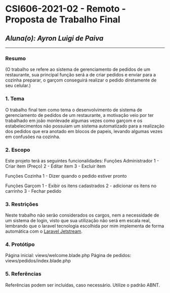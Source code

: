 # **CSI606-2021-02 - Remoto - Proposta de Trabalho Final**

## *Aluna(o): Ayron Luigi de Paiva*

--------------

<!-- Descrever um resumo sobre o trabalho. -->

### Resumo

  (O trabalho se refere ao sistema de gerenciamento de pedidos de um restaurante, sua principal função será a de criar pedidos e enviar para a cozinha preparar, o garçom conseguirá realizar o pedido diretamente de seu celular.)

<!-- Apresentar o tema. -->
### 1. Tema

  O trabalho final tem como tema o desenvolvimento de sistema de gerenciamento de pedidos de um restaurante, a motivação veio por ter trabalhado em joão monlevade algumas vezes como garçom e os estabelecimentos não possuiam um sistema automatizado para a realização dos pedidos que era anotado em blocos de papeis, levando algumas vezes em confusões na cozinha.

<!-- Descrever e limitar o escopo da aplicação. -->
### 2. Escopo

  Este projeto terá as seguintes funcionalidades:
  Funções Administrador
  1 - Criar item (Preço)
  2 - Editar item
  3 - Excluir item
  
  Funções Cozinha
  1 -  Dizer quando o pedido estiver pronto
  
  
  Funções Garçom
  1 - Exibir os itens cadastrados
  2 - adicionar os itens no carrinho
  3 - Fechar pedido

<!-- Apresentar restrições de funcionalidades e de escopo. -->
### 3. Restrições

  Neste trabalho não serão considerados os cargos, nem a necessidade de um sistema de login, visto que sua utilização não será em escala real, lembrando que o laravel tecnologia escolhida por mim implementa de forma automática com o <a href=“https://jetstream.laravel.com/2.x/introduction.html“>Laravel Jetstream</a>.
<!-- Construir alguns protótipos para a aplicação, disponibilizá-los no Github e descrever o que foi considerado. //-->
### 4. Protótipo

  Página inicial: views/welcome.blade.php
  Página de pedidos: views/pedidos/index.blade.php

### 5. Referências

  Referências podem ser incluídas, caso necessário. Utilize o padrão ABNT.
